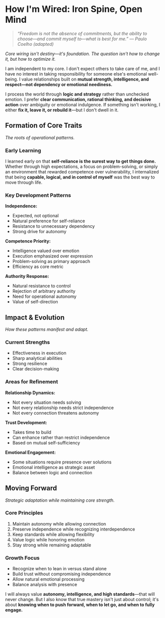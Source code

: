 # How I'm Wired: Iron Spine, Open Mind

> *“Freedom is not the absence of commitments, but the ability to choose—and commit myself to—what is best for me.” — Paulo Coelho (adapted)*

*Core wiring isn't destiny—it's foundation. The question isn't how to change it, but how to optimize it.*

I am independent to my core. I don't expect others to take care of me, and I have no interest in taking responsibility for someone else's emotional well-being. I value relationships built on **mutual strength, intelligence, and respect—not dependency or emotional neediness.**

I process the world through **logic and strategy** rather than unchecked emotion. I prefer **clear communication, rational thinking, and decisive action** over ambiguity or emotional indulgence. If something isn't working, I either **fix it, leave it, or rebuild it**—but I don't dwell in it.

## Formation of Core Traits

*The roots of operational patterns.*

### Early Learning
I learned early on that **self-reliance is the surest way to get things done.** Whether through high expectations, a focus on problem-solving, or simply an environment that rewarded competence over vulnerability, I internalized that being **capable, logical, and in control of myself** was the best way to move through life.

### Key Development Patterns

**Independence:**
- Expected, not optional
- Natural preference for self-reliance
- Resistance to unnecessary dependency
- Strong drive for autonomy

**Competence Priority:**
- Intelligence valued over emotion
- Execution emphasized over expression
- Problem-solving as primary approach
- Efficiency as core metric

**Authority Response:**
- Natural resistance to control
- Rejection of arbitrary authority
- Need for operational autonomy
- Value of self-direction

## Impact & Evolution

*How these patterns manifest and adapt.*

### Current Strengths
- Effectiveness in execution
- Sharp analytical abilities
- Strong resilience
- Clear decision-making

### Areas for Refinement

**Relationship Dynamics:**
- Not every situation needs solving
- Not every relationship needs strict independence
- Not every connection threatens autonomy

**Trust Development:**
- Takes time to build
- Can enhance rather than restrict independence
- Based on mutual self-sufficiency

**Emotional Engagement:**
- Some situations require presence over solutions
- Emotional intelligence as strategic asset
- Balance between logic and connection

## Moving Forward

*Strategic adaptation while maintaining core strength.*

### Core Principles
1. Maintain autonomy while allowing connection
2. Preserve independence while recognizing interdependence
3. Keep standards while allowing flexibility
4. Value logic while honoring emotion
5. Stay strong while remaining adaptable

### Growth Focus
- Recognize when to lean in versus stand alone
- Build trust without compromising independence
- Allow natural emotional processing
- Balance analysis with presence

I will always value **autonomy, intelligence, and high standards**—that will never change. But I also know that true mastery isn't just about control; it's about **knowing when to push forward, when to let go, and when to fully engage.**
